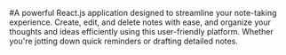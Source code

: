 #A powerful React.js application designed to streamline your note-taking experience. Create, edit, and delete notes with ease, and organize your thoughts and ideas efficiently using this user-friendly platform. Whether you're jotting down quick reminders or drafting detailed notes.
